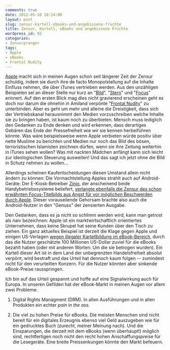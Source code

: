 ```yaml
---
comments: true
date: 2012-05-16 10:24:00
layout: post
slug: zensur-kartell-ebooks-und-angebissene-fruchte
title: Zensur, Kartell, eBooks und angebissene Früchte
wordpress_id: 92
categories:
- Zensurpranger
tags:
- Apple
- eBooks
- Frontal Nudity
---
```


[Apple](http://www.apple.com/de) macht sich in meinen Augen schon seit längerer Zeit der Zensur schuldig, indem sie durch ihre de facto Monopolstellung auf die Inhalte Einfluss nehmen, die über iTunes vertrieben werden. Aus den unzähligen Beispielen sei an dieser Stelle nur kurz an "[Bild](http://www.spiegel.de/netzwelt/web/0,1518,679750,00.html)", "[Stern](http://www.heise.de/newsticker/meldung/Zensur-Vorwuerfe-gegen-Apple-897582.html)" und "[Focus](http://www.n24.de/news/newsitem_7902224.html)" erinnert. Auf den ersten Blick mag dies nicht gravierend erscheinen geht es doch nur darum die ohnehin in Amiland verpönte "[Frontal Nudity](http://en.wikipedia.org/wiki/Nudity)" zu unterbinden. Aber es geht um mehr und alleine die Dreistigkeit, dass sich der Vertriebskanal herausnimmt den Medien vorzuschreiben welche Inhalte sie zu bringen haben, ist kaum noch zu überbieten. Mensch muss lediglich den Gedanken zu Ende denken und wird erkennen, dass derartiges Gebären das Ende der Pressefreiheit wie wir sie kennen herbeiführen könnte. Was wäre beispielsweise wenn Apple verbieten würde positiv über nette Muslime zu berichten und Medien nur noch das Bild des bösen, terroristischen Islamisten zeichnen dürfen, wenn sie ihre Zeitung weiterhin in iTunes sehen wollen? Was mit nackten Mädchen anfängt kann sich leicht zur ideologischen Steuerung ausweiten! Und das sagt ich jetzt ohne die Bild in Schutz nehmen zu wollen...

Allerdings scheinen Kaufentscheidungen diesen Umstand allein nicht ändern zu können: Die Vormachtstellung Apples strahlt auch auf Android-Geräte: Der E-Kiosk-Betreiber [Zinio](http://de.zinio.com/), der anscheinend beide Handybetriebssysteme beliefert, [verlangte ebenfalls die Zensur des schon erwähnten Focus-Titelbilds aus Angst für vor _möglichen_ Beschwerden durch Apple](http://www.heise.de/newsticker/meldung/E-Kiosk-Betreiber-Zinio-verlangt-Zensur-auf-Android-und-iOS-Geraeten-1568938.html). Dieser vorauseilende Gehorsam brachte also auch die Android-Nutzer in den "Genuss" der zensierten Ausgabe.

Den Gedanken, dass es ja nicht so schlimm werden wird, kann man getrost als naiv bezeichnen: Apple ist ein marktwirtschaftlich orientiertes Unternehmen, dass keine Skrupel hat seine Kunden über den Tisch zu ziehen. Ein ganz aktuelles Beispiel ist derzeit die Klage gegen Apple und einigen US-Verlagen [wegen illegaler Kartellbildung im eBook-Bereich](http://www.heise.de/newsticker/meldung/Preisabsprachen-bei-E-Books-Einblicke-in-Geschaeftsmodelle-von-Apple-und-Verlagen-1575487.html), durch das die Nutzer geschätzte 100 Millionen US-Dollar zuviel für die eBooks bezahlt haben (oder mit anderen Worten: Um die sie betrogen wurden). Ein Kartell dieser Art ist in dem Land der unbegrenzten Handelsfreiheit absolut verpönt, wird bestraft und das Urteil hat dennoch kaum folgen -- zumindest nicht für den verurteilten Konzern. Für die Nutzer könnten aber sinkende eBook-Preise rausspringen.

Ich bin auf das Urteil gespannt und hoffe auf eine Signalwirkung auch für Europa. In unseren Gefilden hat der eBook-Markt in meinen Augen vor allem zwei Probleme:

1. Digital Rights Managment (DRM). In allen Ausführungen und in allen Produkten ein echter _pain in the ass_.

2. Die viel zu hohen Preise für eBooks. Die meisten Menschen sind nicht bereit für ein digitales Erzeugnis ebenso viel Geld auszugeben wie für ein gedrucktes Buch (zurecht, meiner Meinung nach). Und die Einsparungen, die derzeit mit dem eBooks (wenn überhaupt!) möglich sind, rechtfertigen noch nicht den recht hohen Anschaffungspreise für die Lesegeräte. Eine breite Preissenkungen könnte den Markt befeuern.
